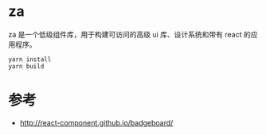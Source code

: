 # za

za 是一个低级组件库，用于构建可访问的高级 ui 库、设计系统和带有 react 的应用程序。

```
yarn install
yarn build
```

# 参考

-   http://react-component.github.io/badgeboard/
